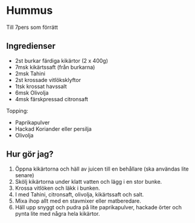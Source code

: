 # Hummus

Till 7pers som förrätt

## Ingredienser

- 2st burkar färdiga kikärtor (2 x 400g)
- 7msk kikärtssaft (från burkarna)
- 2msk Tahini
- 2st krossade vitlöksklyftor
- 1tsk krossat havssalt
- 6msk Olivolja
- 4msk färskpressad citronsaft

Topping:
-  Paprikapulver
-  Hackad Koriander eller persilja
-  Olivolja

## Hur gör jag?

1. Öppna kikärtorna och häll av juicen till en behållare (ska användas lite senare)
2. Skölj kikärtorna under klatt vatten och lägg i en stor bunke.
3. Krossa vitlöken och läkk i bunken.
4. I med Tahini, citronsaft, olivolja, kikärtssaft och salt.
5. Mixa ihop allt med en stavmixer eller matberedare.
6. Häll upp snyggt och pudra på lite paprikapulver, hackade örter och pynta lite med några hela kikärtor.
